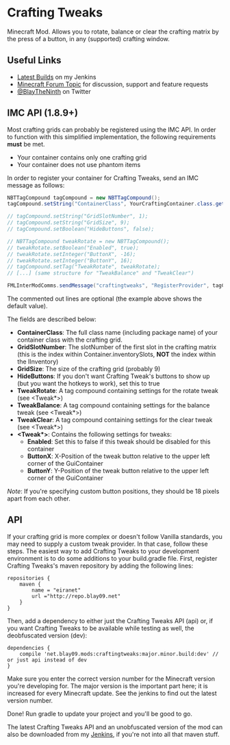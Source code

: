 # Crafting Tweaks

Minecraft Mod. Allows you to rotate, balance or clear the crafting matrix by the press of a button, in any (supported) crafting window.

## Useful Links
* [Latest Builds](http://jenkins.blay09.net) on my Jenkins
* [Minecraft Forum Topic](http://www.minecraftforum.net/forums/mapping-and-modding/minecraft-mods/2482146-crafting-tweaks-rotate-balance-or-clear-the) for discussion, support and feature requests
* [@BlayTheNinth](https://twitter.com/BlayTheNinth) on Twitter

## IMC API (1.8.9+)
Most crafting grids can probably be registered using the IMC API. In order to function with this simplified implementation, the following requirements **must** be met.
* Your container contains only one crafting grid
* Your container does not use phantom items

In order to register your container for Crafting Tweaks, send an IMC message as follows:

```java
NBTTagCompound tagCompound = new NBTTagCompound();
tagCompound.setString("ContainerClass", YourCraftingContainer.class.getName());

// tagCompound.setString("GridSlotNumber", 1);
// tagCompound.setString("GridSize", 9);
// tagCompound.setBoolean("HideButtons", false);

// NBTTagCompound tweakRotate = new NBTTagCompound();
// tweakRotate.setBoolean("Enabled", true);
// tweakRotate.setInteger("ButtonX", -16);
// tweakRotate.setInteger("ButtonY", 16);
// tagCompound.setTag("TweakRotate", tweakRotate);
// [...] (same structure for "TweakBalance" and "TweakClear")

FMLInterModComms.sendMessage("craftingtweaks", "RegisterProvider", tagCompound);
```

The commented out lines are optional (the example above shows the default value).

The fields are described below:
* **ContainerClass**: The full class name (including package name) of your container class with the crafting grid.
* **GridSlotNumber**: The slotNumber of the first slot in the crafting matrix (this is the index within Container.inventorySlots, **NOT** the index within the IInventory)
* **GridSize**: The size of the crafting grid (probably 9)
* **HideButtons**: If you don't want Crafting Tweak's buttons to show up (but you want the hotkeys to work), set this to true
* **TweakRotate**: A tag compound containing settings for the rotate tweak (see <Tweak*>)
* **TweakBalance**: A tag compound containing settings for the balance tweak (see <Tweak*>)
* **TweakClear**: A tag compound containing settings for the clear tweak (see <Tweak*>)
* **<Tweak\*>**: Contains the following settings for tweaks:
  * **Enabled**: Set this to false if this tweak should be disabled for this container
  * **ButtonX**: X-Position of the tweak button relative to the upper left corner of the GuiContainer
  * **ButtonY**: Y-Position of the tweak button relative to the upper left corner of the GuiContainer

*Note*: If you're specifying custom button positions, they should be 18 pixels apart from each other.

## API
If your crafting grid is more complex or doesn't follow Vanilla standards, you may need to supply a custom tweak provider. In that case, follow these steps.
The easiest way to add Crafting Tweaks to your development environment is to do some additions to your build.gradle file. First, register Crafting Tweaks's maven repository by adding the following lines:

```
repositories {
    maven {
        name = "eiranet"
        url ="http://repo.blay09.net"
    }
}
```

Then, add a dependency to either just the Crafting Tweaks API (api) or, if you want Crafting Tweaks to be available while testing as well, the deobfuscated version (dev):

```
dependencies {
    compile 'net.blay09.mods:craftingtweaks:major.minor.build:dev' // or just api instead of dev
}
```

Make sure you enter the correct version number for the Minecraft version you're developing for. The major version is the important part here; it is increased for every Minecraft update. See the jenkins to find out the latest version number.

Done! Run gradle to update your project and you'll be good to go.

The latest Crafting Tweaks API and an unobfuscated version of the mod can also be downloaded from my [Jenkins](http://jenkins.blay09.net), if you're not into all that maven stuff.